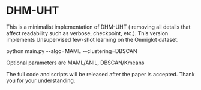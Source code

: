 # DHM-UHT
This is a minimalist implementation of DHM-UHT ( removing all details that affect readability such as verbose, checkpoint, etc.). This version implements Unsupervised few-shot learning on the Omniglot dataset.

python main.py --algo=MAML --clustering=DBSCAN

Optional parameters are MAML/ANIL, DBSCAN/Kmeans

The full code and scripts will be released after the paper is accepted. Thank you for your understanding.
